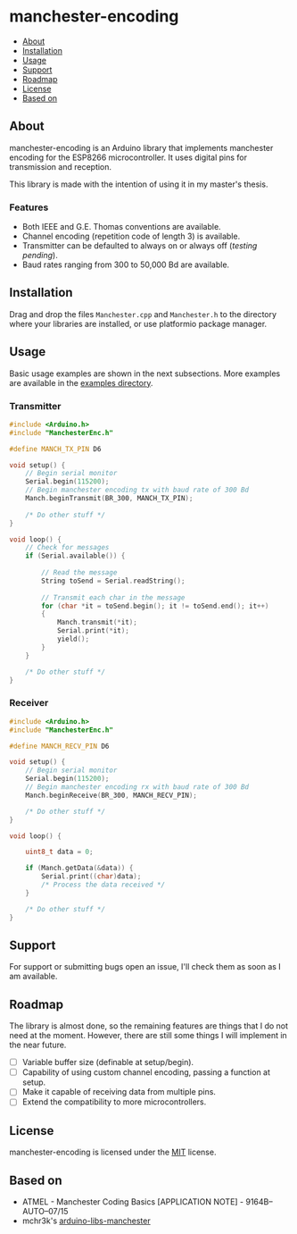 # manchester-encoding

- [About](#about)
- [Installation](#installation)
- [Usage](#usage)
- [Support](#support)
- [Roadmap](#roadmap)
- [License](#license)
- [Based on](#based-on)

## About

manchester-encoding is an Arduino library that implements manchester encoding for the ESP8266 microcontroller. It uses digital pins for transmission and reception.

This library is made with the intention of using it in my master's thesis.

### Features
- Both IEEE and G.E. Thomas conventions are available.
- Channel encoding (repetition code of length 3) is available.
- Transmitter can be defaulted to always on or always off (_testing pending_).
- Baud rates ranging from 300 to 50,000 Bd are available.

## Installation

Drag and drop the files `Manchester.cpp` and `Manchester.h` to the directory where your libraries are installed, or use platformio package manager.

## Usage

Basic usage examples are shown in the next subsections. More examples are available in the [examples directory](./examples/).

### Transmitter

```c++
#include <Arduino.h>
#include "ManchesterEnc.h"

#define MANCH_TX_PIN D6

void setup() {
    // Begin serial monitor
    Serial.begin(115200);
    // Begin manchester encoding tx with baud rate of 300 Bd
    Manch.beginTransmit(BR_300, MANCH_TX_PIN);
    
    /* Do other stuff */
}

void loop() {
    // Check for messages
    if (Serial.available()) {
        
        // Read the message
        String toSend = Serial.readString();
  
        // Transmit each char in the message
        for (char *it = toSend.begin(); it != toSend.end(); it++)
        {
            Manch.transmit(*it);
            Serial.print(*it);
            yield();
        }
    }

    /* Do other stuff */
}
```

### Receiver
```c++
#include <Arduino.h>
#include "ManchesterEnc.h"

#define MANCH_RECV_PIN D6

void setup() {
    // Begin serial monitor
    Serial.begin(115200);
    // Begin manchester encoding rx with baud rate of 300 Bd
    Manch.beginReceive(BR_300, MANCH_RECV_PIN);

    /* Do other stuff */
}

void loop() {

    uint8_t data = 0;

    if (Manch.getData(&data)) {
        Serial.print((char)data);
        /* Process the data received */
    }

    /* Do other stuff */
}
```

## Support

For support or submitting bugs open an issue, I'll check them as soon as I am available.

## Roadmap

The library is almost done, so the remaining features are things that I do not need at the moment. However, there are still some things I will implement in the near future.

- [ ] Variable buffer size (definable at setup/begin).
- [ ] Capability of using custom channel encoding, passing a function at setup.
- [ ] Make it capable of receiving data from multiple pins.
- [ ] Extend the compatibility to more microcontrollers.

## License

manchester-encoding is licensed under the [MIT](./LICENSE) license.


## Based on
 - ATMEL - Manchester Coding Basics [APPLICATION NOTE] - 9164B–AUTO–07/15
 - mchr3k's [arduino-libs-manchester](https://github.com/mchr3k/arduino-libs-manchester/tree/master)

